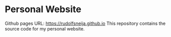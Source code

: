 # Personal Website

Github pages URL: https://rudolfsneija.github.io
This repository contains the source code for my personal website.


